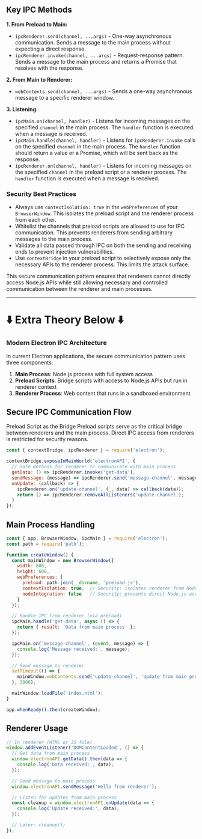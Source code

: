 ## Key IPC Methods

**1. From Preload to Main:**

* `ipcRenderer.send(channel, ...args)` - One-way asynchronous communication. Sends a message to the main process without expecting a direct response.
* `ipcRenderer.invoke(channel, ...args)` - Request-response pattern. Sends a message to the main process and returns a Promise that resolves with the response.

**2. From Main to Renderer:**

* `webContents.send(channel, ...args)` - Sends a one-way asynchronous message to a specific renderer window.

**3. Listening:**

* `ipcMain.on(channel, handler)` - Listens for incoming messages on the specified `channel` in the main process. The `handler` function is executed when a message is received.
* `ipcMain.handle(channel, handler)` - Listens for `ipcRenderer.invoke` calls on the specified `channel` in the main process. The `handler` function should return a value or a Promise, which will be sent back as the response.
* `ipcRenderer.on(channel, handler)` - Listens for incoming messages on the specified `channel` in the preload script or a renderer process. The `handler` function is executed when a message is received.

### Security Best Practices

* Always use `contextIsolation: true` in the `webPreferences` of your `BrowserWindow`. This isolates the preload script and the renderer process from each other.
* Whitelist the channels that preload scripts are allowed to use for IPC communication. This prevents renderers from sending arbitrary messages to the main process.
* Validate all data passed through IPC on both the sending and receiving ends to prevent injection vulnerabilities.
* Use `contextBridge` in your preload script to selectively expose only the necessary APIs to the renderer process. This limits the attack surface.

This secure communication pattern ensures that renderers cannot directly access Node.js APIs while still allowing necessary and controlled communication between the renderer and main processes.

---
# ⬇️ Extra Theory Below ⬇️

### Modern Electron IPC Architecture

In current Electron applications, the secure communication pattern uses three components:

1. **Main Process**: Node.js process with full system access
2. **Preload Scripts**: Bridge scripts with access to Node.js APIs but run in renderer context
3. **Renderer Process**: Web content that runs in a sandboxed environment

Secure IPC Communication Flow
---
Preload Script as the Bridge
Preload scripts serve as the critical bridge between renderers and the main process. Direct IPC access from renderers is restricted for security reasons.
```Javascript
const { contextBridge, ipcRenderer } = require('electron');

contextBridge.exposeInMainWorld('electronAPI', {
  // Safe methods for renderer to communicate with main process
  getData: () => ipcRenderer.invoke('get-data'),
  sendMessage: (message) => ipcRenderer.send('message-channel', message),
  onUpdate: (callback) => {
    ipcRenderer.on('update-channel', (_, data) => callback(data));
    return () => ipcRenderer.removeAllListeners('update-channel');
  }
});
```
Main Process Handling
---
```javascript
const { app, BrowserWindow, ipcMain } = require('electron');
const path = require('path');

function createWindow() {
  const mainWindow = new BrowserWindow({
    width: 800,
    height: 600,
    webPreferences: {
      preload: path.join(__dirname, 'preload.js'),
      contextIsolation: true,  // Security: isolates renderer from Node.js
      nodeIntegration: false   // Security: prevents direct Node.js access
    }
  });

  // Handle IPC from renderer (via preload)
  ipcMain.handle('get-data', async () => {
    return { result: 'Data from main process' };
  });

  ipcMain.on('message-channel', (event, message) => {
    console.log('Message received:', message);
  });

  // Send message to renderer
  setTimeout(() => {
    mainWindow.webContents.send('update-channel', 'Update from main process');
  }, 3000);

  mainWindow.loadFile('index.html');
}

app.whenReady().then(createWindow);
```
Renderer Usage
---
```javascript
// In renderer (HTML or JS file)
window.addEventListener('DOMContentLoaded', () => {
  // Get data from main process
  window.electronAPI.getData().then(data => {
    console.log('Data received:', data);
  });

  // Send message to main process
  window.electronAPI.sendMessage('Hello from renderer');

  // Listen for updates from main process
  const cleanup = window.electronAPI.onUpdate(data => {
    console.log('Update received:', data);
  });

  // Later: cleanup();
});
```